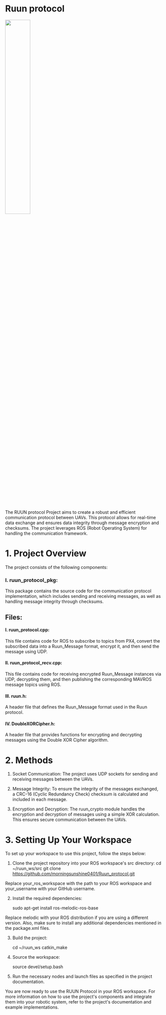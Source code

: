 # Ruun protocol 
<img src = "https://user-images.githubusercontent.com/109836008/235913879-c722f793-3a12-4aeb-97f1-bcfe06e1fd46.png" width="40%" height="40%">

The RUUN protocol Project aims to create a robust and efficient communication protocol between UAVs. This protocol allows for real-time data exchange and ensures data integrity through message encryption and checksums. The project leverages ROS (Robot Operating System) for handling the communication framework.

# 1. Project Overview

The project consists of the following components:

### I. ruun_protocol_pkg:
This package contains the source code for the communication protocol implementation, which includes sending and receiving messages, as well as handling message integrity through checksums.

## Files:
#### I. ruun_protocol.cpp:
This file contains code for ROS to subscribe to topics from PX4, convert the subscribed data into a Ruun_Message format, encrypt it, and then send the message using UDP.
    
#### II. ruun_protocol_recv.cpp: 
This file contains code for receiving encrypted Ruun_Message instances via UDP, decrypting them, and then publishing the corresponding MAVROS message topics using ROS.
    
#### III. ruun.h: 
A header file that defines the Ruun_Message format used in the Ruun protocol.
    
#### IV. DoubleXORCipher.h: 
A header file that provides functions for encrypting and decrypting messages using the Double XOR Cipher algorithm.



# 2. Methods

1. Socket Communication: The project uses UDP sockets for sending and receiving messages between the UAVs.

2. Message Integrity: To ensure the integrity of the messages exchanged, a CRC-16 (Cyclic Redundancy Check) checksum is calculated and included in each message.

3. Encryption and Decryption: The ruun_crypto module handles the encryption and decryption of messages using a simple XOR calculation. This ensures secure communication between the UAVs.

# 3. Setting Up Your Workspace

To set up your workspace to use this project, follow the steps below:

1. Clone the project repository into your ROS workspace's src directory:
    cd ~/ruun_ws/src
    git clone https://github.com/morningsunshine0401/Ruun_protocol.git

Replace your_ros_workspace with the path to your ROS workspace and your_username with your GitHub username.

2. Install the required dependencies:

    sudo apt-get install ros-melodic-ros-base

Replace melodic with your ROS distribution if you are using a different version. Also, make sure to install any additional dependencies mentioned in the package.xml files.

3. Build the project:

    cd ~/ruun_ws
    catkin_make

4. Source the workspace:

    source devel/setup.bash
    
5. Run the necessary nodes and launch files as specified in the project documentation.

You are now ready to use the RUUN Protocol in your ROS workspace. For more information on how to use the project's components and integrate them into your robotic system, refer to the project's documentation and example implementations.
